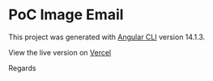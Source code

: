 # PoC Image Email

This project was generated with [Angular CLI](https://github.com/angular/angular-cli) version 14.1.3.

View the live version on [Vercel](https://poc-img-email.vercel.app)

Regards
